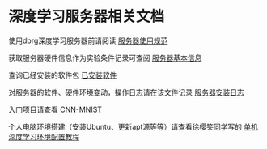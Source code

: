 # 深度学习服务器相关文档

使用dbrg深度学习服务器前请阅读 [服务器使用规范](https://github.com/dbrg-deeplearning/docs/blob/master/服务器使用规范.md)

获取服务器硬件信息作为实验条件记录可查阅 [服务器基本信息](https://github.com/dbrg-deeplearning/docs/blob/master/服务器基本信息.md)

查询已经安装的软件包 [已安装软件](https://github.com/dbrg-deeplearning/docs/blob/master/已安装软件.md)

对服务器的软件、硬件环境变动，操作日志请在该文件记录 [服务器安装日志](https://github.com/dbrg-deeplearning/docs/blob/master/服务器安装日志.md)

入门项目请查看 [CNN-MNIST](https://github.com/dbrg-deeplearning/CNN-MNIST)

个人电脑环境搭建（安装Ubuntu、更新apt源等等）请查看徐樱笑同学写的 [单机深度学习环境配置教程](https://github.com/dbrg-deeplearning/docs/blob/master/单机深度学习环境配置教程.md)
